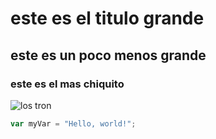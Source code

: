 # este es el titulo grande
## este es un poco menos grande
### este es el mas chiquito 

![los tron](https://images.immediate.co.uk/production/volatile/sites/3/2024/08/tron-legacy-ca85302.jpg?quality=90&webp=true&resize=1500,1001)

```javascript
var myVar = "Hello, world!";
```
